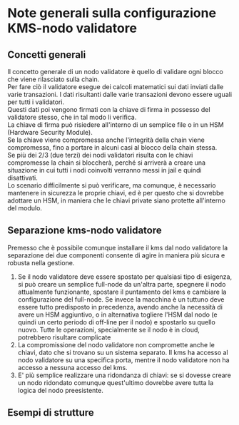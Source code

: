 # Note generali sulla configurazione KMS-nodo validatore

## Concetti generali
Il concetto generale di un nodo validatore è quello di validare ogni blocco che viene rilasciato sulla chain.    
Per fare ciò il validatore esegue dei calcoli matematici sui dati inviati dalle varie transazioni.
I dati risultanti dalle varie transazioni devono essere uguali per tutti i validatori.     
Questi dati poi vengono firmati con la chiave di firma in possesso del validatore stesso, che in tal modo li verifica.    
La chiave di firma può risiedere all'interno di un semplice file o in un HSM (Hardware Security Module).    
Se la chiave viene compromessa anche l'integrità della chain viene compromessa, fino a portare in alcuni casi al blocco della chain stessa.    
Se più dei 2/3 (due terzi) dei nodi validatori risulta con le chiavi compromesse la chain si bloccherà, perché si arriverà a creare una situazione in cui tutti i nodi coinvolti verranno messi in jail e quindi disattivati.     
Lo scenario difficilmente si può verificare, ma comunque, è necessario mantenere in sicurezza le proprie chiavi, ed è per questo che si dovrebbe adottare un HSM, in maniera che le chiavi private siano protette all'interno del modulo.

## Separazione kms-nodo validatore

Premesso che è possibile comunque installare il kms dal nodo validatore la separazione dei due componenti consente di agire in maniera più sicura e robusta nella gestione.     
1. Se il nodo validatore deve essere spostato per qualsiasi tipo di esigenza, si può creare un semplice full-node da un'altra parte, spegnere il nodo attualmente funzionante, spostare il puntamento del kms e cambiare la configurazione del full-node. Se invece la macchina è un tuttuno deve essere tutto predisposto in precedenza, avendo anche la necessità di avere un HSM aggiuntivo, o in alternativa togliere l'HSM dal nodo (e quindi un certo periodo di off-line per il nodo) e spostarlo su quello nuovo. Tutte le operazioni, specialmente se il nodo è in cloud, potrebbero risultare complicate
2. La compromissione del nodo validatore non compromette anche le chiavi, dato che si trovano su un sistema separato. Il kms ha accesso al nodo validatore su una specifica porta, mentre il nodo validatore non ha accesso a nessuna accesso del kms.
3. E' più semplice realizzare una ridondanza di chiavi: se si dovesse creare un nodo ridondato comunque quest'ultimo dovrebbe avere tutta la logica del nodo preesistente.


## Esempi di strutture

